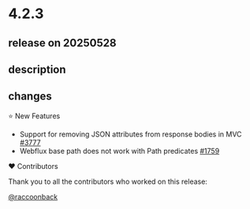 # 4.2.3

## release on 20250528

## description

## changes

⭐ New Features

* Support for removing JSON attributes from response bodies in MVC <a href="https://github.com/spring-cloud/spring-cloud-gateway/pull/3777" data-hovercard-type="pull_request" data-hovercard-url="/spring-cloud/spring-cloud-gateway/pull/3777/hovercard">#3777</a>
* Webflux base path does not work with Path predicates <a href="https://github.com/spring-cloud/spring-cloud-gateway/issues/1759" data-hovercard-type="issue" data-hovercard-url="/spring-cloud/spring-cloud-gateway/issues/1759/hovercard">#1759</a>

❤️ Contributors

Thank you to all the contributors who worked on this release:

<a class="user-mention notranslate" data-hovercard-type="user" data-hovercard-url="/users/raccoonback/hovercard" data-octo-click="hovercard-link-click" data-octo-dimensions="link_type:self" href="https://github.com/raccoonback">@raccoonback</a>

